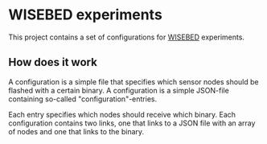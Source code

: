 WISEBED experiments
==============
This project contains a set of configurations for [WISEBED](http://wisebed.eu) experiments. 

How does it work
-------------
A configuration is a simple file that specifies which sensor nodes should be flashed with a certain binary. A configuration is a simple JSON-file containing so-called "configuration"-entries.

Each entry specifies which nodes should receive which binary. Each configuration contains two links, one that links to a JSON file with an array of nodes and one that links to the binary.